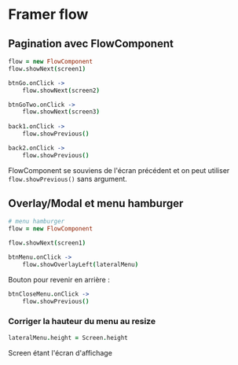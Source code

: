 # Framer flow

## Pagination avec FlowComponent

```coffeescript
flow = new FlowComponent
flow.showNext(screen1)

btnGo.onClick ->
	flow.showNext(screen2)

btnGoTwo.onClick ->
	flow.showNext(screen3)
	
back1.onClick ->
	flow.showPrevious()

back2.onClick -> 
	flow.showPrevious()
```

FlowComponent se souviens de l'écran précédent et on peut utiliser ```flow.showPrevious()``` sans argument.

## Overlay/Modal et menu hamburger

```coffeescript
# menu hamburger
flow = new FlowComponent

flow.showNext(screen1)

btnMenu.onClick ->
	flow.showOverlayLeft(lateralMenu)
```

Bouton pour revenir en arrière :

```coffeescript
btnCloseMenu.onClick ->
	flow.showPrevious()
```

### Corriger la hauteur du menu au resize

```coffeescript
lateralMenu.height = Screen.height
```

Screen étant l'écran d'affichage